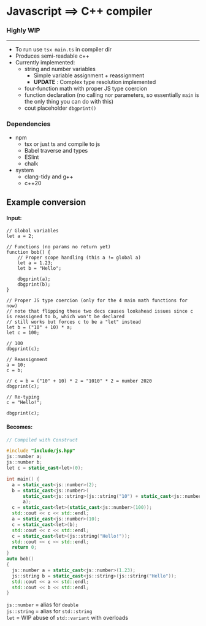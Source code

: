 # Javascript ==> C++ compiler
### Highly WIP
---
* To run use `tsx main.ts` in compiler dir
* Produces semi-readable c++
* Currently implemented:
    * string and number variables
        * Simple variable assignment + reassignment
        * **UPDATE** : Complex type resolution implemented
    * four-function math with proper JS type coercion
    * function declaration (no calling nor parameters, so essentially `main` is the only thing you can do with this)
    * cout placeholder `dbgprint()`

### Dependencies
* npm
    * tsx or just ts and compile to js
    * Babel traverse and types
    * ESlint
    * chalk
* system
    * clang-tidy and g++
    * c++20


## Example conversion
#### Input:
```JS
// Global variables
let a = 2;

// Functions (no params no return yet)
function bob() {
    // Proper scope handling (this a != global a) 
    let a = 1.23;
    let b = "Hello";

    dbgprint(a);
    dbgprint(b);
}

// Proper JS type coercion (only for the 4 main math functions for now)
// note that flipping these two decs causes lookahead issues since c is reassigned to b, which won't be declared
// still works but forces c to be a "let" instead
let b = ("10" + 10) * a;
let c = 100;

// 100
dbgprint(c);

// Reassignment
a = 10;
c = b;

// c = b = ("10" + 10) * 2 = "1010" * 2 = number 2020
dbgprint(c);

// Re-typing
c = "Hello!";

dbgprint(c);

```
#### Becomes:
```C++
// Compiled with Construct 

#include "include/js.hpp"
js::number a;
js::number b;
let c = static_cast<let>(0);

int main() {
  a = static_cast<js::number>(2);
  b = static_cast<js::number>(
      static_cast<js::string>(js::string("10") + static_cast<js::number>(10)) *
      a);
  c = static_cast<let>(static_cast<js::number>(100));
  std::cout << c << std::endl;
  a = static_cast<js::number>(10);
  c = static_cast<let>(b);
  std::cout << c << std::endl;
  c = static_cast<let>(js::string("Hello!"));
  std::cout << c << std::endl;
  return 0;
}
auto bob()
{
  js::number a = static_cast<js::number>(1.23);
  js::string b = static_cast<js::string>(js::string("Hello"));
  std::cout << a << std::endl;
  std::cout << b << std::endl;
}
```
`js::number` = alias for `double`  
`js::string` = alias for `std::string`  
`let` = WIP abuse of `std::variant` with overloads  